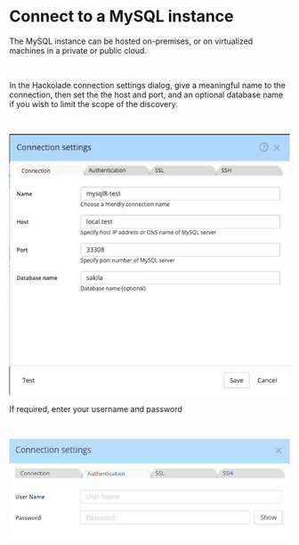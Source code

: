 # Connect to a MySQL instance

The MySQL instance can be hosted on-premises, or on virtualized machines in a private or public cloud. &nbsp;

&nbsp;

In the Hackolade connection settings dialog, give a meaningful name to the connection, then set the the host and port, and an optional database name if you wish to limit the scope of the discovery.

&nbsp;

![MySQL connection settings](<lib/MySQL%20connection%20settings.png>)

If required, enter your username and password

&nbsp;

![Image](<lib/MySQL%20connection%20settings%20auth.png>)

&nbsp;

